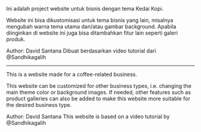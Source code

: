 Ini adalah project website untuk bisnis dengan tema Kedai Kopi.

Website ini bisa dikustomisasi untuk tema bisnis yang lain, misalnya mengubah warna tema utama dan/atau gambar background. 
Apabila diinginkan di website ini juga bisa ditambahkan fitur lain seperti galeri produk.

Author: David Santana
Dibuat berdasarkan video tutorial dari @Sandhikagalih

----------------------------------------------------------------
This is a website made for a coffee-related business.

This website can be customized for other business types, i.e. changing the main theme color or background images.
If needed, other features such as product galleries can also be added to make this website more suitable for the desired business type.

Author: David Santana
This website is based on a video tutorial by @Sandhikagalih
